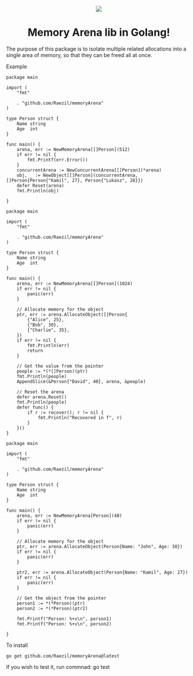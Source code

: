 <p align="center">
  <img src="https://github.com/user-attachments/assets/c7f6f25b-e0ce-4159-be8e-7865c6e63236">
</p>


<h1 align="center">Memory Arena lib in Golang!</h1>
The purpose of this package is to isolate multiple related allocations into a single area of memory, so that they can be freed all at once.



Example
```
package main

import (
	"fmt"

	. "github.com/Raezil/memoryArena"
)

type Person struct {
	Name string
	Age  int
}

func main() {
	arena, err := NewMemoryArena[[]Person](512)
	if err != nil {
		fmt.Printf(err.Error())
	}
	concurrentArena := NewConcurrentArena[[]Person](*arena)
	obj, _ := NewObject[[]Person](concurrentArena, []Person{Person{"Kamil", 27}, Person{"Lukasz", 28}})
	defer Reset(arena)
	fmt.Println(obj)

}
```

```
package main

import (
	"fmt"

	. "github.com/Raezil/memoryArena"
)

type Person struct {
	Name string
	Age  int
}

func main() {
	arena, err := NewMemoryArena[[]Person](1024)
	if err != nil {
		panic(err)
	}

	// Allocate memory for the object
	ptr, err := arena.AllocateObject([]Person{
		{"Alice", 25},
		{"Bob", 30},
		{"Charlie", 35},
	})
	if err != nil {
		fmt.Println(err)
		return
	}

	// Get the value from the pointer
	people := *(*[]Person)(ptr)
	fmt.Println(people)
	AppendSlice(&Person{"David", 40}, arena, &people)

	// Reset the arena
	defer arena.Reset()
	fmt.Println(people)
	defer func() {
		if r := recover(); r != nil {
			fmt.Println("Recovered in f", r)
		}
	}()
}
```

```
package main

import (
	"fmt"

	. "github.com/Raezil/memoryArena"
)

type Person struct {
	Name string
	Age  int
}

func main() {
	arena, err := NewMemoryArena[Person](48)
	if err != nil {
		panic(err)
	}

	// Allocate memory for the object
	ptr, err := arena.AllocateObject(Person{Name: "John", Age: 30})
	if err != nil {
		panic(err)
	}

	ptr2, err := arena.AllocateObject(Person{Name: "Kamil", Age: 27})
	if err != nil {
		panic(err)
	}

	// Get the object from the pointer
	person1 := *(*Person)(ptr)
	person2 := *(*Person)(ptr2)

	fmt.Printf("Person: %+v\n", person1)
	fmt.Printf("Person: %+v\n", person2)

}
```

To install 
```
go get github.com/Raezil/memoryArena@latest
```

If you wish to test it, run commnad: go test
